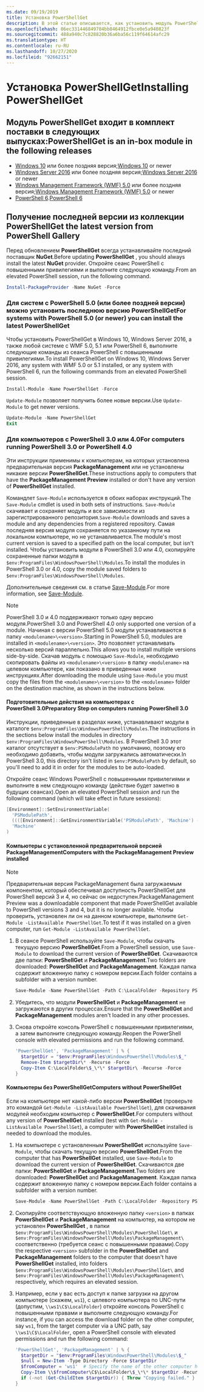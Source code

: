 ```yaml
---
ms.date: 09/19/2019
title: Установка PowerShellGet
description: В этой статье описывается, как установить модуль PowerShellGet в разных версиях PowerShell.
ms.openlocfilehash: 06ec331446849784bb8464912fbce0e5a940823f
ms.sourcegitcommit: 488a940c7c828820b36a6ba56c119f64614afc29
ms.translationtype: HT
ms.contentlocale: ru-RU
ms.lasthandoff: 10/27/2020
ms.locfileid: "92662151"
---
```

# <a name="installing-powershellget"></a><span data-ttu-id="b14ec-103">Установка PowerShellGet</span><span class="sxs-lookup"><span data-stu-id="b14ec-103">Installing PowerShellGet</span></span>

## <a name="powershellget-is-an-in-box-module-in-the-following-releases"></a><span data-ttu-id="b14ec-104">Модуль PowerShellGet входит в комплект поставки в следующих выпусках:</span><span class="sxs-lookup"><span data-stu-id="b14ec-104">PowerShellGet is an in-box module in the following releases</span></span>

- <span data-ttu-id="b14ec-105">[Windows 10](https://www.microsoft.com/windows) или более поздняя версия;</span><span class="sxs-lookup"><span data-stu-id="b14ec-105">[Windows 10](https://www.microsoft.com/windows) or newer</span></span>
- <span data-ttu-id="b14ec-106">[Windows Server 2016](/windows-server/windows-server) или более поздняя версия;</span><span class="sxs-lookup"><span data-stu-id="b14ec-106">[Windows Server 2016](/windows-server/windows-server) or newer</span></span>
- <span data-ttu-id="b14ec-107">[Windows Management Framework (WMF) 5.0](https://www.microsoft.com/download/details.aspx?id=50395) или более поздняя версия;</span><span class="sxs-lookup"><span data-stu-id="b14ec-107">[Windows Management Framework (WMF) 5.0](https://www.microsoft.com/download/details.aspx?id=50395) or newer</span></span>
- <span data-ttu-id="b14ec-108">[PowerShell 6](https://github.com/PowerShell/PowerShell/releases).</span><span class="sxs-lookup"><span data-stu-id="b14ec-108">[PowerShell 6](https://github.com/PowerShell/PowerShell/releases)</span></span>

## <a name="get-the-latest-version-from-powershell-gallery"></a><span data-ttu-id="b14ec-109">Получение последней версии из коллекции PowerShell</span><span class="sxs-lookup"><span data-stu-id="b14ec-109">Get the latest version from PowerShell Gallery</span></span>

<span data-ttu-id="b14ec-110">Перед обновлением **PowerShellGet** всегда устанавливайте последний поставщик **NuGet**.</span><span class="sxs-lookup"><span data-stu-id="b14ec-110">Before updating **PowerShellGet** , you should always install the latest **NuGet** provider.</span></span> <span data-ttu-id="b14ec-111">Откройте сеанс PowerShell с повышенными привилегиями и выполните следующую команду.</span><span class="sxs-lookup"><span data-stu-id="b14ec-111">From an elevated PowerShell session, run the following command.</span></span>

```powershell
Install-PackageProvider -Name NuGet -Force
```

### <a name="for-systems-with-powershell-50-or-newer-you-can-install-the-latest-powershellget"></a><span data-ttu-id="b14ec-112">Для систем с PowerShell 5.0 (или более поздней версии) можно установить последнюю версию PowerShellGet</span><span class="sxs-lookup"><span data-stu-id="b14ec-112">For systems with PowerShell 5.0 (or newer) you can install the latest PowerShellGet</span></span>

<span data-ttu-id="b14ec-113">Чтобы установить PowerShellGet в Windows 10, Windows Server 2016, а также любой системе с WMF 5.0, 5.1 или PowerShell 6, выполните следующие команды из сеанса PowerShell с повышенными привилегиями.</span><span class="sxs-lookup"><span data-stu-id="b14ec-113">To install PowerShellGet on Windows 10, Windows Server 2016, any system with WMF 5.0 or 5.1 installed, or any system with PowerShell 6, run the following commands from an elevated PowerShell session.</span></span>

```powershell
Install-Module -Name PowerShellGet -Force
```

<span data-ttu-id="b14ec-114">`Update-Module` позволяет получить более новые версии.</span><span class="sxs-lookup"><span data-stu-id="b14ec-114">Use `Update-Module` to get newer versions.</span></span>

```powershell
Update-Module -Name PowerShellGet
Exit
```

### <a name="for-computers-running-powershell-30-or-powershell-40"></a><span data-ttu-id="b14ec-115">Для компьютеров с PowerShell 3.0 или 4.0</span><span class="sxs-lookup"><span data-stu-id="b14ec-115">For computers running PowerShell 3.0 or PowerShell 4.0</span></span>

<span data-ttu-id="b14ec-116">Эти инструкции применимы к компьютерам, на которых установлена предварительная версия **PackageManagement** или не установлены никакие версии **PowerShellGet**.</span><span class="sxs-lookup"><span data-stu-id="b14ec-116">These instructions apply to computers that have the **PackageManagement Preview** installed or don't have any version of **PowerShellGet** installed.</span></span>

<span data-ttu-id="b14ec-117">Командлет `Save-Module` используется в обоих наборах инструкций.</span><span class="sxs-lookup"><span data-stu-id="b14ec-117">The `Save-Module` cmdlet is used in both sets of instructions.</span></span> <span data-ttu-id="b14ec-118">`Save-Module` скачивает и сохраняет модуль и все зависимости из зарегистрированного репозитория.</span><span class="sxs-lookup"><span data-stu-id="b14ec-118">`Save-Module` downloads and saves a module and any dependencies from a registered repository.</span></span> <span data-ttu-id="b14ec-119">Самая последняя версия модуля сохраняется по указанному пути на локальном компьютере, но не устанавливается.</span><span class="sxs-lookup"><span data-stu-id="b14ec-119">The module's most current version is saved to a specified path on the local computer, but isn't installed.</span></span> <span data-ttu-id="b14ec-120">Чтобы установить модули в PowerShell 3.0 или 4.0, скопируйте сохраненные папки модуля в `$env:ProgramFiles\WindowsPowerShell\Modules`.</span><span class="sxs-lookup"><span data-stu-id="b14ec-120">To install the modules in PowerShell 3.0 or 4.0, copy the module saved folders to `$env:ProgramFiles\WindowsPowerShell\Modules`.</span></span>

<span data-ttu-id="b14ec-121">Дополнительные сведения см. в статье [Save-Module](/powershell/module/PowershellGet/Save-Module).</span><span class="sxs-lookup"><span data-stu-id="b14ec-121">For more information, see [Save-Module](/powershell/module/PowershellGet/Save-Module).</span></span>

> [!NOTE]
> <span data-ttu-id="b14ec-122">PowerShell 3.0 и 4.0 поддерживают только одну версию модуля.</span><span class="sxs-lookup"><span data-stu-id="b14ec-122">PowerShell 3.0 and PowerShell 4.0 only supported one version of a module.</span></span> <span data-ttu-id="b14ec-123">Начиная с версии PowerShell 5.0 модули устанавливаются в папку `<modulename>\<version>`.</span><span class="sxs-lookup"><span data-stu-id="b14ec-123">Starting in PowerShell 5.0, modules are installed in `<modulename>\<version>`.</span></span> <span data-ttu-id="b14ec-124">Это позволяет устанавливать несколько версий параллельно.</span><span class="sxs-lookup"><span data-stu-id="b14ec-124">This allows you to install multiple versions side-by-side.</span></span> <span data-ttu-id="b14ec-125">Скачав модуль с помощью `Save-Module`, необходимо скопировать файлы из `<modulename>\<version>` в папку `<modulename>` на целевом компьютере, как показано в приведенных ниже инструкциях.</span><span class="sxs-lookup"><span data-stu-id="b14ec-125">After downloading the module using `Save-Module` you must copy the files from the `<modulename>\<version>` to the `<modulename>` folder on the destination machine, as shown in the instructions below.</span></span>

#### <a name="preparatory-step-on-computers-running-powershell-30"></a><span data-ttu-id="b14ec-126">Подготовительные действия на компьютерах с PowerShell 3.0</span><span class="sxs-lookup"><span data-stu-id="b14ec-126">Preparatory Step on computers running PowerShell 3.0</span></span>

<span data-ttu-id="b14ec-127">Инструкции, приведенные в разделах ниже, устанавливают модули в каталоге `$env:ProgramFiles\WindowsPowerShell\Modules`.</span><span class="sxs-lookup"><span data-stu-id="b14ec-127">The instructions in the sections below install the modules in directory `$env:ProgramFiles\WindowsPowerShell\Modules`.</span></span>
<span data-ttu-id="b14ec-128">В PowerShell 3.0 этот каталог отсутствует в `$env:PSModulePath` по умолчанию, поэтому его необходимо добавить, чтобы модули загружались автоматически.</span><span class="sxs-lookup"><span data-stu-id="b14ec-128">In PowerShell 3.0, this directory isn't listed in `$env:PSModulePath` by default, so you'll need to add it in order for the modules to be auto-loaded.</span></span>

<span data-ttu-id="b14ec-129">Откройте сеанс Windows PowerShell с повышенными привилегиями и выполните в нем следующую команду (действие будет заметно в будущих сеансах).</span><span class="sxs-lookup"><span data-stu-id="b14ec-129">Open an elevated PowerShell session and run the following command (which will take effect in future sessions):</span></span>

```powershell
[Environment]::SetEnvironmentVariable(
  'PSModulePath',
  ((([Environment]::GetEnvironmentVariable('PSModulePath', 'Machine') -split ';') + "$env:ProgramFiles\WindowsPowerShell\Modules") -join ';'),
  'Machine'
)
```

#### <a name="computers-with-the-packagemanagement-preview-installed"></a><span data-ttu-id="b14ec-130">Компьютеры с установленной предварительной версией PackageManagement</span><span class="sxs-lookup"><span data-stu-id="b14ec-130">Computers with the PackageManagement Preview installed</span></span>

> [!NOTE]
> <span data-ttu-id="b14ec-131">Предварительная версия PackageManagement была загружаемым компонентом, который обеспечивал доступность PowerShellGet для PowerShell версий 3 и 4, но сейчас он недоступен.</span><span class="sxs-lookup"><span data-stu-id="b14ec-131">PackageManagement Preview was a downloadable component that made PowerShellGet available to PowerShell versions 3 and 4, but it is no longer available.</span></span>
> <span data-ttu-id="b14ec-132">Чтобы проверить, установлен ли он на данном компьютере, выполните `Get-Module -ListAvailable PowerShellGet`.</span><span class="sxs-lookup"><span data-stu-id="b14ec-132">To test if it was installed on a given computer, run `Get-Module -ListAvailable PowerShellGet`.</span></span>

1. <span data-ttu-id="b14ec-133">В сеансе PowerShell используйте `Save-Module`, чтобы скачать текущую версию **PowerShellGet**.</span><span class="sxs-lookup"><span data-stu-id="b14ec-133">From a PowerShell session, use `Save-Module` to download the current version of **PowerShellGet**.</span></span> <span data-ttu-id="b14ec-134">Скачиваются две папки: **PowerShellGet** и **PackageManagement**.</span><span class="sxs-lookup"><span data-stu-id="b14ec-134">Two folders are downloaded: **PowerShellGet** and **PackageManagement**.</span></span> <span data-ttu-id="b14ec-135">Каждая папка содержит вложенную папку с номером версии.</span><span class="sxs-lookup"><span data-stu-id="b14ec-135">Each folder contains a subfolder with a version number.</span></span>

   ```powershell
   Save-Module -Name PowerShellGet -Path C:\LocalFolder -Repository PSGallery
   ```

1. <span data-ttu-id="b14ec-136">Убедитесь, что модули **PowerShellGet** и **PackageManagement** не загружаются в других процессах.</span><span class="sxs-lookup"><span data-stu-id="b14ec-136">Ensure that the **PowerShellGet** and **PackageManagement** modules aren't loaded in any other processes.</span></span>

1. <span data-ttu-id="b14ec-137">Снова откройте консоль PowerShell с повышенными привилегиями, а затем выполните следующую команду.</span><span class="sxs-lookup"><span data-stu-id="b14ec-137">Reopen the PowerShell console with elevated permissions and run the following command.</span></span>

   ```powershell
   'PowerShellGet', 'PackageManagement' | % {
     $targetDir = "$env:ProgramFiles\WindowsPowerShell\Modules\$_"
     Remove-Item $targetDir\* -Recurse -Force
     Copy-Item C:\LocalFolder\$_\*\* $targetDir\ -Recurse -Force
   }
   ```

#### <a name="computers-without-powershellget"></a><span data-ttu-id="b14ec-138">Компьютеры без PowerShellGet</span><span class="sxs-lookup"><span data-stu-id="b14ec-138">Computers without PowerShellGet</span></span>

<span data-ttu-id="b14ec-139">Если на компьютере нет какой-либо версии **PowerShellGet** (проверьте это командой `Get-Module -ListAvailable PowerShellGet`), для скачивания модулей необходим компьютер с **PowerShellGet**.</span><span class="sxs-lookup"><span data-stu-id="b14ec-139">For computers without any version of **PowerShellGet** installed (test with `Get-Module -ListAvailable PowerShellGet`), a computer with **PowerShellGet** installed is needed to download the modules.</span></span>

1. <span data-ttu-id="b14ec-140">На компьютере с установленным **PowerShellGet** используйте `Save-Module`, чтобы скачать текущую версию **PowerShellGet**.</span><span class="sxs-lookup"><span data-stu-id="b14ec-140">From the computer that has **PowerShellGet** installed, use `Save-Module` to download the current version of **PowerShellGet**.</span></span> <span data-ttu-id="b14ec-141">Скачиваются две папки: **PowerShellGet** и **PackageManagement**.</span><span class="sxs-lookup"><span data-stu-id="b14ec-141">Two folders are downloaded: **PowerShellGet** and **PackageManagement**.</span></span> <span data-ttu-id="b14ec-142">Каждая папка содержит вложенную папку с номером версии.</span><span class="sxs-lookup"><span data-stu-id="b14ec-142">Each folder contains a subfolder with a version number.</span></span>

   ```powershell
   Save-Module -Name PowerShellGet -Path C:\LocalFolder -Repository PSGallery
   ```

1. <span data-ttu-id="b14ec-143">Скопируйте соответствующую вложенную папку `<version>` в папках **PowerShellGet** и **PackageManagement** на компьютер, на котором не установлен **PowerShellGet** , в папки `$env:ProgramFiles\WindowsPowerShell\Modules\PowerShellGet\` и `$env:ProgramFiles\WindowsPowerShell\Modules\PackageManagement\` соответственно (требуется сеанс с повышенными правами).</span><span class="sxs-lookup"><span data-stu-id="b14ec-143">Copy the respective `<version>` subfolder in the **PowerShellGet** and **PackageManagement** folders to the computer that doesn't have **PowerShellGet** installed, into folders `$env:ProgramFiles\WindowsPowerShell\Modules\PowerShellGet\` and `$env:ProgramFiles\WindowsPowerShell\Modules\PackageManagement\` respectively, which requires an elevated session.</span></span>

1. <span data-ttu-id="b14ec-144">Например, если у вас есть доступ к папке загрузки на другом компьютере (скажем, `ws1`), с целевого компьютера по UNC-пути (допустим, `\\ws1\C$\LocalFolder`) откройте консоль PowerShell с повышенными правами и выполните следующую команду.</span><span class="sxs-lookup"><span data-stu-id="b14ec-144">For instance, if you can access the download folder on the other computer, say `ws1`, from the target computer via a UNC path, say `\\ws1\C$\LocalFolder`, open a PowerShell console with elevated permissions and run the following command:</span></span>

   ```powershell
   'PowerShellGet', 'PackageManagement' | % {
     $targetDir = "$env:ProgramFiles\WindowsPowerShell\Modules\$_"
     $null = New-Item -Type Directory -Force $targetDir
     $fromComputer = 'ws1'  # Specify the name of the other computer here.
     Copy-Item \\$fromComputer\C$\LocalFolder\$_\*\* $targetDir -Recurse -Force
     if (-not (Get-ChildItem $targetDir)) { Throw "Copying failed." }
   }
   ```
